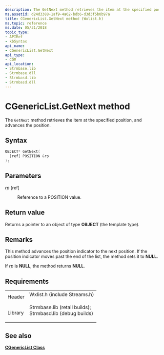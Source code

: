 ```yaml
---
description: The GetNext method retrieves the item at the specified position, and advances the position.
ms.assetid: d24d3388-1af9-4a62-bdb6-d3d3f5b0b97a
title: CGenericList.GetNext method (Wxlist.h)
ms.topic: reference
ms.date: 05/31/2018
topic_type: 
- APIRef
- kbSyntax
api_name: 
- CGenericList.GetNext
api_type: 
- COM
api_location: 
- Strmbase.lib
- Strmbase.dll
- Strmbasd.lib
- Strmbasd.dll
---
```


# CGenericList.GetNext method

The `GetNext` method retrieves the item at the specified position, and advances the position.

## Syntax


```C++
OBJECT* GetNext(
  [ref] POSITION &rp
);
```



## Parameters

<dl> <dt>

*rp* \[ref\]
</dt> <dd>

Reference to a POSITION value.

</dd> </dl>

## Return value

Returns a pointer to an object of type **OBJECT** (the template type).

## Remarks

This method advances the position indicator to the next position. If the position indicator moves past the end of the list, the method sets it to **NULL**.

If *rp* is **NULL**, the method returns **NULL**.

## Requirements



|                    |                                                                                                                                                                                            |
|--------------------|--------------------------------------------------------------------------------------------------------------------------------------------------------------------------------------------|
| Header<br/>  | <dl> <dt>Wxlist.h (include Streams.h)</dt> </dl>                                                                                    |
| Library<br/> | <dl> <dt>Strmbase.lib (retail builds); </dt> <dt>Strmbasd.lib (debug builds)</dt> </dl> |



## See also

<dl> <dt>

[**CGenericList Class**](cgenericlist.md)
</dt> </dl>

 

 




